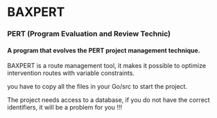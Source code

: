 # BAXPERT

### PERT (Program Evaluation and Review Technic)
#### A program that evolves the PERT project management technique.

BAXPERT is a route management tool, it makes it possible to optimize intervention routes with variable constraints.

you have to copy all the files in your Go/src to start the project.

The project needs access to a database, if you do not have the correct identifiers, it will be a problem for you !!!
